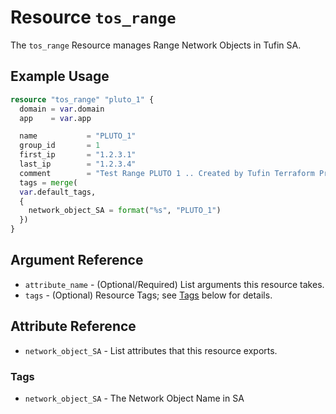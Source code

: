 # Resource `tos_range`

The `tos_range` Resource manages Range Network Objects in Tufin SA.

## Example Usage

```terraform
resource "tos_range" "pluto_1" {
  domain = var.domain
  app    = var.app

  name           = "PLUTO_1"
  group_id       = 1
  first_ip       = "1.2.3.1"
  last_ip        = "1.2.3.4"
  comment        = "Test Range PLUTO 1 .. Created by Tufin Terraform Provider"
  tags = merge(
  var.default_tags,
  {
    network_object_SA = format("%s", "PLUTO_1")
  })
}
```

## Argument Reference

* `attribute_name` - (Optional/Required) List arguments this resource takes.
* `tags` - (Optional) Resource Tags; see [Tags](#Tags) below for details.



## Attribute Reference

* `network_object_SA` - List attributes that this resource exports.

### Tags

- `network_object_SA` - The Network Object Name in SA
